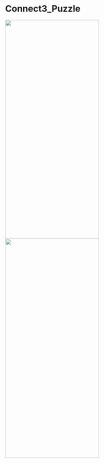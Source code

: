 # Connect3_Puzzle
<img src="https://user-images.githubusercontent.com/57033670/97135192-a6ae8600-1775-11eb-83aa-b11258bffcae.jpg" width="300" height="700"/>
<img src="https://user-images.githubusercontent.com/57033670/97135196-a8784980-1775-11eb-9b2e-60cad4fc2552.jpg" width="300" height="700"/>
